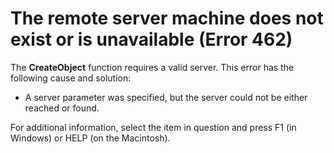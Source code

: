 
# The remote server machine does not exist or is unavailable (Error 462)

The  **CreateObject** function requires a valid server. This error has the following cause and solution:



- A server parameter was specified, but the server could not be either reached or found.
    

For additional information, select the item in question and press F1 (in Windows) or HELP (on the Macintosh).
